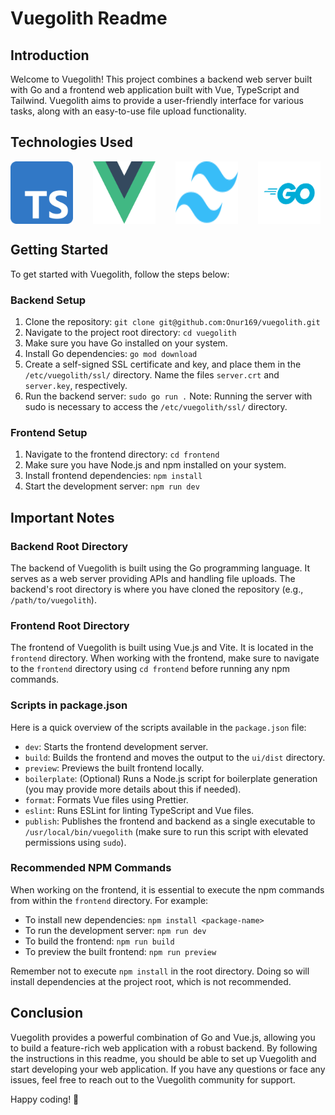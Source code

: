 # Vuegolith Readme

## Introduction

Welcome to Vuegolith! This project combines a backend web server built with Go and a frontend web application built with Vue, TypeScript and Tailwind. Vuegolith aims to provide a user-friendly interface for various tasks, along with an easy-to-use file upload functionality.

<!-- TypeScript Logo -->

## Technologies Used

<div style="display:flex; flex-direction: row; gap: 2rem">
    <img src="assets/ts-logo.svg" alt="TypeScript Logo" width="100" height="100">
    <img src="assets/vue-logo.svg" alt="Vue.js Logo" width="100" height="100">
    <img src="assets/tailwind-logo.svg" alt="Tailwind CSS Logo" width="100" height="100">
    <img src="assets/go-logo.svg" alt="Go Logo" width="100" height="100">
</div>

## Getting Started

To get started with Vuegolith, follow the steps below:

### Backend Setup

1. Clone the repository: `git clone git@github.com:Onur169/vuegolith.git`
2. Navigate to the project root directory: `cd vuegolith`
3. Make sure you have Go installed on your system.
4. Install Go dependencies: `go mod download`
5. Create a self-signed SSL certificate and key, and place them in the `/etc/vuegolith/ssl/` directory. Name the files `server.crt` and `server.key`, respectively.
6. Run the backend server: `sudo go run .`
   Note: Running the server with sudo is necessary to access the `/etc/vuegolith/ssl/` directory.

### Frontend Setup

1. Navigate to the frontend directory: `cd frontend`
2. Make sure you have Node.js and npm installed on your system.
3. Install frontend dependencies: `npm install`
4. Start the development server: `npm run dev`

## Important Notes

### Backend Root Directory

The backend of Vuegolith is built using the Go programming language. It serves as a web server providing APIs and handling file uploads. The backend's root directory is where you have cloned the repository (e.g., `/path/to/vuegolith`).

### Frontend Root Directory

The frontend of Vuegolith is built using Vue.js and Vite. It is located in the `frontend` directory. When working with the frontend, make sure to navigate to the `frontend` directory using `cd frontend` before running any npm commands.

### Scripts in package.json

Here is a quick overview of the scripts available in the `package.json` file:

- `dev`: Starts the frontend development server.
- `build`: Builds the frontend and moves the output to the `ui/dist` directory.
- `preview`: Previews the built frontend locally.
- `boilerplate`: (Optional) Runs a Node.js script for boilerplate generation (you may provide more details about this if needed).
- `format`: Formats Vue files using Prettier.
- `eslint`: Runs ESLint for linting TypeScript and Vue files.
- `publish`: Publishes the frontend and backend as a single executable to `/usr/local/bin/vuegolith` (make sure to run this script with elevated permissions using `sudo`).

### Recommended NPM Commands

When working on the frontend, it is essential to execute the npm commands from within the `frontend` directory. For example:

- To install new dependencies: `npm install <package-name>`
- To run the development server: `npm run dev`
- To build the frontend: `npm run build`
- To preview the built frontend: `npm run preview`

Remember not to execute `npm install` in the root directory. Doing so will install dependencies at the project root, which is not recommended.

## Conclusion

Vuegolith provides a powerful combination of Go and Vue.js, allowing you to build a feature-rich web application with a robust backend. By following the instructions in this readme, you should be able to set up Vuegolith and start developing your web application. If you have any questions or face any issues, feel free to reach out to the Vuegolith community for support.

Happy coding! 🚀
